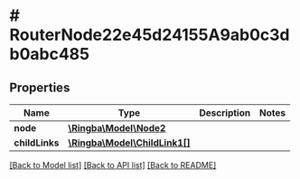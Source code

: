 # # RouterNode22e45d24155A9ab0c3db0abc485

## Properties

Name | Type | Description | Notes
------------ | ------------- | ------------- | -------------
**node** | [**\Ringba\Model\Node2**](Node2.md) |  |
**childLinks** | [**\Ringba\Model\ChildLink1[]**](ChildLink1.md) |  |

[[Back to Model list]](../../README.md#models) [[Back to API list]](../../README.md#endpoints) [[Back to README]](../../README.md)
